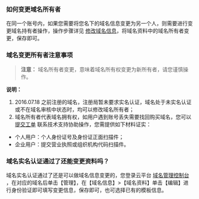 ### 如何变更域名所有者
在同一个账号内，如果您需要将您名下的域名信息变更为另一个人，则需要进行变更域名持有者操作，操作步骤详见 [修改域名信息](/document/product/242/3648)，将域名资料中的域名所有者变更，保存即可。

### 域名变更所有者注意事项
>**注意：**
>域名所有者变更，意味着域名所有权变更为新所有者，请您谨慎操作。

**说明：**
1. 2016.07.18 之前注册的域名，注册局暂未要求实名认证，域名处于未实名认证或不在域名审核中状态时，均可以修改域名所有者；
2. 域名所有者代表域名拥有权，如用户遇到账号丢失需要找回购买域名，您可以 [提交工单](http://console.tcecqpoc.fsphere.cn/workorder/category/create?level1_id=16&level2_id=17&level1_name=%E5%85%B6%E4%BB%96%E6%9C%8D%E5%8A%A1&level2_name=%E5%9F%9F%E5%90%8D) 联系技术支持协助操作，您需提供如下材料证实：
 - 个人用户：个人身份证号及身份证正面扫描件；
 - 企业用户：提交营业执照或组织机构代码扫描件。

### 域名实名认证通过了还能变更资料吗？
域名实名认证通过了还是可以做域名信息变更的，您登录云平台 [域名管理控制台](http://console.tcecqpoc.fsphere.cn/domain/mydomain) ，在对应的域名后单击【管理】，在【域名信息】>【域名资料】单击【编辑】进行身份验证即可填写变更信息，保存即可，也可选择已有的模板信息。


